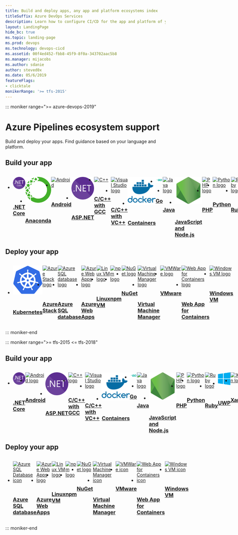 ```yaml
---
title: Build and deploy apps, any app and platform ecosystems index
titleSuffix: Azure DevOps Services
description: Learn how to configure CI/CD for the app and platform of your choice using Azure Pipelines and Team Foundation Server (TFS).  
layout: LandingPage
hide_bc: true
ms.topic: landing-page
ms.prod: devops
ms.technology: devops-cicd
ms.assetid: 00f4ed452-fbb8-45f9-8f0a-343702aac5b8  
ms.manager: mijacobs 
ms.author: sdanie
author: steved0x
ms.date: 05/6/2019
featureFlags:
- clicktale 
monikerRange: '>= tfs-2015'
---
```


::: moniker range=">= azure-devops-2019"

# Azure Pipelines ecosystem support

Build and deploy your apps. Find guidance based on your language and platform. 

## Build your app

<ul id="index2" class="cardsFTitle panelContent singlePanelContent cols cols4" style="float: left; display: flex!important;">
            <li>
                <a href="dotnet-core.md">
                    <div class="cardSize">
                        <div class="cardPadding">
                            <div class="card">
                                <div class="cardImageOuter">
                                    <div class="cardImage">
                                        <img alt=".NET Core" src="../_img/index/logo_aspnetcore.svg">
                                    </div>
                                </div>
                                <div class="cardText">
                                    <h3><br />.NET Core</h3>
                                </div>
                            </div>
                        </div>
                    </div>
                </a>
            </li>
            <li>
                <a href="anaconda.md">
                    <div class="cardSize">
                        <div class="cardPadding">
                            <div class="card">
                                <div class="cardImageOuter">
                                    <div class="cardImage">
                                        <img alt="Anaconda" src="../_img/index/logo_anaconda.png">
                                    </div>
                                </div>
                                <div class="cardText">
                                    <h3><br/>Anaconda</h3>
                                </div>
                            </div>
                        </div>
                    </div>
                </a>
            </li>
            <li>
                <a href="android.md">
                    <div class="cardSize">
                        <div class="cardPadding">
                            <div class="card">
                                <div class="cardImageOuter">
                                    <div class="cardImage">
                                        <img alt="Android" src="https://docs.microsoft.com/media/logos/logo_android.svg">
                                    </div>
                                </div>
                                <div class="cardText">
                                    <h3><br />Android</h3>
                                </div>
                            </div>
                        </div>
                    </div>
                </a>
            </li>
            <li>
                <a href="../apps/aspnet/build-aspnet-4.md">
                    <div class="cardSize">
                        <div class="cardPadding">
                            <div class="card">
                                <div class="cardImageOuter">
                                    <div class="cardImage">
                                        <img alt="ASP.NET" src="../_img/index/logo_net.svg">
                                    </div>
                                </div>
                                <div class="cardText">
                                    <h3><br />ASP.NET</h3>
                                </div>
                            </div>
                        </div>
                    </div>
                </a>
            </li>
            <li>
                <a href="../apps/c-cpp/gcc.md">
                    <div class="cardSize">
                        <div class="cardPadding">
                            <div class="card">
                                <div class="cardImageOuter">
                                    <div class="cardImage">
                                        <img alt="C++" src="https://docs.microsoft.com/media/logos/logo_Cplusplus.svg">
                                    </div>
                                </div>
                                <div class="cardText">
                                    <h3><br />C/C++ with GCC</h3>
                                </div>
                            </div>
                        </div>
                    </div>
                </a>
            </li>
            <li>
                <a href="../apps/windows/cpp.md">
                    <div class="cardSize">
                        <div class="cardPadding">
                            <div class="card">
                                <div class="cardImageOuter">
                                    <div class="cardImage">
                                        <img alt="Visual Studio logo" src="https://docs.microsoft.com/media/logos/logo_visual-studio.svg">
                                    </div>
                                </div>
                                <div class="cardText">
                                    <h3><br />C/C++ with VC++</h3>
                                </div>
                            </div>
                        </div>
                    </div>
                </a>
            </li>
            <li>
                <a href="./containers/build-image.md">
                    <div class="cardSize">
                        <div class="cardPadding">
                            <div class="card">
                                <div class="cardImageOuter">
                                    <div class="cardImage">
                                        <img alt="Docker logo" src="../_img/index/logo_dockercontainer.svg">
                                    </div>
                                </div>
                                <div class="cardText">
                                    <h3><br />Containers</h3>
                                </div>
                            </div>
                        </div>
                    </div>
                </a>
            </li>
            <li>
                <a href="go.md">
                    <div class="cardSize">
                        <div class="cardPadding">
                            <div class="card">
                                <div class="cardImageOuter">
                                    <div class="cardImage">
                                        <img alt="Go logo" src="../_img/index/logo_go.svg">
                                    </div>
                                </div>
                                <div class="cardText">
                                    <h3><br />Go</h3>
                                </div>
                            </div>
                        </div>
                    </div>
                </a>
            </li>
            <li>
                <a href="java.md">
                    <div class="cardSize">
                        <div class="cardPadding">
                            <div class="card">
                                <div class="cardImageOuter">
                                    <div class="cardImage">
                                        <img alt="Java logo" src="https://docs.microsoft.com/media/logos/logo_java.svg">
                                    </div>
                                </div>
                                <div class="cardText">
                                    <h3><br />Java</h3>
                                </div>
                            </div>
                        </div>
                    </div>
                </a>
            </li>
            <li>
                <a href="javascript.md">
                    <div class="cardSize">
                        <div class="cardPadding">
                            <div class="card">
                                <div class="cardImageOuter">
                                    <div class="cardImage">
                                        <img alt="Node.js logo" src="../_img/index/logo_nodejs.svg">
                                    </div>
                                </div>
                                <div class="cardText">
                                    <h3><br />JavaScript and Node.js</h3>
                                </div>
                            </div>
                        </div>
                    </div>
                </a>
            </li>
            <li>
                <a href="php.md">
                    <div class="cardSize">
                        <div class="cardPadding">
                            <div class="card">
                                <div class="cardImageOuter">
                                    <div class="cardImage">
                                        <img alt="PHP logo" src="https://docs.microsoft.com/media/logos/logo_php.svg">
                                    </div>
                                </div>
                                <div class="cardText">
                                    <h3><br />PHP</h3>
                                </div>
                            </div>
                        </div>
                    </div>
                </a>
            </li>
            <li>
                <a href="python.md">
                    <div class="cardSize">
                        <div class="cardPadding">
                            <div class="card">
                                <div class="cardImageOuter">
                                    <div class="cardImage">
                                        <img alt="Python logo" src="https://docs.microsoft.com/media/logos/logo_python.svg">
                                    </div>
                                </div>
                                <div class="cardText">
                                    <h3><br />Python</h3>
                                </div>
                            </div>
                        </div>
                    </div>
                </a>
            </li>
            <li>
                <a href="ruby.md">
                    <div class="cardSize">
                        <div class="cardPadding">
                            <div class="card">
                                <div class="cardImageOuter">
                                    <div class="cardImage">
                                        <img alt="Ruby logo" src="https://docs.microsoft.com/media/logos/logo_ruby.svg">
                                    </div>
                                </div>
                                <div class="cardText">
                                    <h3><br />Ruby</h3>
                                </div>
                            </div>
                        </div>
                    </div>
                </a>
            </li>
            <li>
                <a href="../apps/windows/universal.md">
                    <div class="cardSize">
                        <div class="cardPadding">
                            <div class="card">
                                <div class="cardImageOuter">
                                    <div class="cardImage">
                                        <img alt="UWP logo" src="../_img/index/logo_uwp.svg">
                                    </div>
                                </div>
                                <div class="cardText">
                                    <h3><br />UWP</h3>
                                </div>
                            </div>
                        </div>
                    </div>
                </a>
            </li>
            <li>
                <a href="xamarin.md">
                    <div class="cardSize">
                        <div class="cardPadding">
                            <div class="card">
                                <div class="cardImageOuter">
                                    <div class="cardImage">
                                        <img alt="Xamarin logo" src="https://docs.microsoft.com/media/logos/logo_xamarin.svg">
                                    </div>
                                </div>
                                <div class="cardText">
                                    <h3><br />Xamarin</h3>
                                </div>
                            </div>
                        </div>
                    </div>
                </a>
            </li>
            <li>
                <a href="xcode.md">
                    <div class="cardSize">
                        <div class="cardPadding">
                            <div class="card">
                                <div class="cardImageOuter">
                                    <div class="cardImage">
                                        <img alt="Xcode logo" src="https://docs.microsoft.com/media/logos/logo_xcode.svg">
                                    </div>
                                </div>
                                <div class="cardText">
                                    <h3><br />Xcode</h3>
                                </div>
                            </div>
                        </div>
                    </div>
                </a>
            </li>
</ul>

## Deploy your app

<a href="#index3"></a>
<ul id="index3" class="cardsFTitle panelContent singlePanelContent cols cols4" style="float: left; display: flex!important;">
            <li>
                <a href="./kubernetes/deploy.md">
                    <div class="cardSize">
                        <div class="cardPadding">
                            <div class="card">
                                <div class="cardImageOuter">
                                    <div class="cardImage">
                                        <img alt="Kubernetes logo" src="../_img/index/logo_kubernetes.svg">
                                    </div>
                                </div>
                                <div class="cardText">
                                    <h3><br />Kubernetes</h3>
                                </div>
                            </div>
                        </div>
                    </div>
                </a>
            </li>
            <li>
                <a href="../targets/azure-stack.md">
                    <div class="cardSize">
                        <div class="cardPadding">
                            <div class="card">
                                <div class="cardImageOuter">
                                    <div class="cardImage">
                                        <img alt="Azure Stack logo" src="https://docs.microsoft.com/azure/media/index/azure-stack.svg">
                                    </div>
                                </div>
                                <div class="cardText">
                                    <h3><br />Azure Stack</h3>
                                </div>
                            </div>
                        </div>
                    </div>
                </a>
            </li>
            <li>
                <a href="../targets/azure-sqldb.md">
                    <div class="cardSize">
                        <div class="cardPadding">
                            <div class="card">
                                <div class="cardImageOuter">
                                    <div class="cardImage">
                                        <img alt="Azure SQL database logo" src="https://docs.microsoft.com/azure/media/index/sqldatabase.svg">
                                    </div>
                                </div>
                                <div class="cardText">
                                    <h3><br />Azure SQL database</h3>
                                </div>
                            </div>
                        </div>
                    </div>
                </a>
            </li>
            <li>
                <a href="../targets/webapp.md">
                    <div class="cardSize">
                        <div class="cardPadding">
                            <div class="card">
                                <div class="cardImageOuter">
                                    <div class="cardImage">
                                        <img alt="Azure Web Apps logo" src="https://docs.microsoft.com/azure/media/index/app-service-web.svg">
                                    </div>
                                </div>
                                <div class="cardText">
                                    <h3><br />Azure Web Apps</h3>
                                </div>
                            </div>
                        </div>
                    </div>
                </a>
            </li>
            <li>
                <a href="../apps/cd/deploy-linuxvm-deploygroups.md">
                    <div class="cardSize">
                        <div class="cardPadding">
                            <div class="card">
                                <div class="cardImageOuter">
                                    <div class="cardImage">
                                        <img alt="Linux VM logo" src="https://docs.microsoft.com/media/logos/logo_linux-color.svg">
                                    </div>
                                </div>
                                <div class="cardText">
                                    <h3><br />Linux VM</h3>
                                </div>
                            </div>
                        </div>
                    </div>
                </a>
            </li>
            <li>
                <a href="../artifacts/npm.md">
                    <div class="cardSize">
                        <div class="cardPadding">
                            <div class="card">
                                <div class="cardImageOuter">
                                    <div class="cardImage">
                                        <img alt="npm logo" src="https://docs.microsoft.com/media/logos/logo_npm.svg">
                                    </div>
                                </div>
                                <div class="cardText">
                                    <h3><br />npm</h3>
                                </div>
                            </div>
                        </div>
                    </div>
                </a>
            </li>
            <li>
                <a href="../artifacts/nuget.md">
                    <div class="cardSize">
                        <div class="cardPadding">
                            <div class="card">
                                <div class="cardImageOuter">
                                    <div class="cardImage">
                                        <img alt="NuGet logo" src="https://docs.microsoft.com/media/logos/logo_nuget.svg">
                                    </div>
                                </div>
                                <div class="cardText">
                                    <h3><br />NuGet</h3>
                                </div>
                            </div>
                        </div>
                    </div>
                </a>
            </li>
            <li>
                <a href="../targets/scvmm.md">
                    <div class="cardSize">
                        <div class="cardPadding">
                            <div class="card">
                                <div class="cardImageOuter">
                                    <div class="cardImage">
                                        <img alt="Virtual Machine Manager logo" src="https://docs.microsoft.com/azure/media/index/virtualmachine.svg">
                                    </div>
                                </div>
                                <div class="cardText">
                                    <h3><br />Virtual Machine Manager</h3>
                                </div>
                            </div>
                        </div>
                    </div>
                </a>
            </li>
            <li>
                <a href="../targets/vmware.md">
                    <div class="cardSize">
                        <div class="cardPadding">
                            <div class="card">
                                <div class="cardImageOuter">
                                    <div class="cardImage">
                                        <img alt="VMWare logo" src="https://docs.microsoft.com/azure/media/index/virtualmachine.svg">
                                    </div>
                                </div>
                                <div class="cardText">
                                    <h3><br />VMware</h3>
                                </div>
                            </div>
                        </div>
                    </div>
                </a>
            </li>
            <li>
                <a href="../apps/cd/deploy-docker-webapp.md">
                    <div class="cardSize">
                        <div class="cardPadding">
                            <div class="card">
                                <div class="cardImageOuter">
                                    <div class="cardImage">
                                        <img alt="Web App for Containers logo" src="https://docs.microsoft.com/azure/media/index/appservice.svg">
                                    </div>
                                </div>
                                <div class="cardText">
                                    <h3><br />Web App for Containers</h3>
                                </div>
                            </div>
                        </div>
                    </div>
                </a>
            </li>
            <li>
                <a href="../apps/cd/deploy-webdeploy-iis-deploygroups.md">
                    <div class="cardSize">
                        <div class="cardPadding">
                            <div class="card">
                                <div class="cardImageOuter">
                                    <div class="cardImage">
                                        <img alt="Windows VM logo" src="https://docs.microsoft.com/azure/media/index/virtualmachine.svg">
                                    </div>
                                </div>
                                <div class="cardText">
                                    <h3><br />Windows VM</h3>
                                </div>
                            </div>
                        </div>
                    </div>
                </a>
            </li>
</ul>
::: moniker-end

::: moniker range=">= tfs-2015 <= tfs-2018"


## Build your app

<ul id="index2" class="cardsFTitle panelContent singlePanelContent cols cols4" style="float: left; display: flex!important;">
            <li>
                <a href="dotnet-core.md">
                    <div class="cardSize">
                        <div class="cardPadding">
                            <div class="card">
                                <div class="cardImageOuter">
                                    <div class="cardImage">
                                        <img alt=".NET Core logo" src="../_img/index/logo_aspnetcore.svg">
                                    </div>
                                </div>
                                <div class="cardText">
                                    <h3><br />.NET Core</h3>
                                </div>
                            </div>
                        </div>
                    </div>
                </a>
            </li>
            <li>
                <a href="android.md">
                    <div class="cardSize">
                        <div class="cardPadding">
                            <div class="card">
                                <div class="cardImageOuter">
                                    <div class="cardImage">
                                        <img alt="Android logo" src="https://docs.microsoft.com/media/logos/logo_android.svg">
                                    </div>
                                </div>
                                <div class="cardText">
                                    <h3><br />Android</h3>
                                </div>
                            </div>
                        </div>
                    </div>
                </a>
            </li>
            <li>
                <a href="../apps/aspnet/build-aspnet-4.md">
                    <div class="cardSize">
                        <div class="cardPadding">
                            <div class="card">
                                <div class="cardImageOuter">
                                    <div class="cardImage">
                                        <img alt="ASP.NET logo" src="../_img/index/logo_net.svg">
                                    </div>
                                </div>
                                <div class="cardText">
                                    <h3><br />ASP.NET</h3>
                                </div>
                            </div>
                        </div>
                    </div>
                </a>
            </li>
            <li>
                <a href="../apps/c-cpp/gcc.md">
                    <div class="cardSize">
                        <div class="cardPadding">
                            <div class="card">
                                <div class="cardImageOuter">
                                    <div class="cardImage">
                                        <img alt="C++ logo" src="https://docs.microsoft.com/media/logos/logo_Cplusplus.svg">
                                    </div>
                                </div>
                                <div class="cardText">
                                    <h3><br />C/C++ with GCC</h3>
                                </div>
                            </div>
                        </div>
                    </div>
                </a>
            </li>
            <li>
                <a href="../apps/windows/cpp.md">
                    <div class="cardSize">
                        <div class="cardPadding">
                            <div class="card">
                                <div class="cardImageOuter">
                                    <div class="cardImage">
                                        <img alt="Visual Studio logo" src="https://docs.microsoft.com/media/logos/logo_visual-studio.svg">
                                    </div>
                                </div>
                                <div class="cardText">
                                    <h3><br />C/C++ with VC++</h3>
                                </div>
                            </div>
                        </div>
                    </div>
                </a>
            </li>
            <li>
                <a href="./containers/build-image.md">
                    <div class="cardSize">
                        <div class="cardPadding">
                            <div class="card">
                                <div class="cardImageOuter">
                                    <div class="cardImage">
                                        <img alt="Docker logo" src="../_img/index/logo_dockercontainer.svg">
                                    </div>
                                </div>
                                <div class="cardText">
                                    <h3><br />Containers</h3>
                                </div>
                            </div>
                        </div>
                    </div>
                </a>
            </li>
            <li>
                <a href="go.md">
                    <div class="cardSize">
                        <div class="cardPadding">
                            <div class="card">
                                <div class="cardImageOuter">
                                    <div class="cardImage">
                                        <img alt="Go logo" src="../_img/index/logo_go.svg">
                                    </div>
                                </div>
                                <div class="cardText">
                                    <h3><br />Go</h3>
                                </div>
                            </div>
                        </div>
                    </div>
                </a>
            </li>
            <li>
                <a href="java.md">
                    <div class="cardSize">
                        <div class="cardPadding">
                            <div class="card">
                                <div class="cardImageOuter">
                                    <div class="cardImage">
                                        <img alt="Java logo" src="https://docs.microsoft.com/media/logos/logo_java.svg">
                                    </div>
                                </div>
                                <div class="cardText">
                                    <h3><br />Java</h3>
                                </div>
                            </div>
                        </div>
                    </div>
                </a>
            </li>
            <li>
                <a href="javascript.md">
                    <div class="cardSize">
                        <div class="cardPadding">
                            <div class="card">
                                <div class="cardImageOuter">
                                    <div class="cardImage">
                                        <img alt="Node.js logo" src="../_img/index/logo_nodejs.svg">
                                    </div>
                                </div>
                                <div class="cardText">
                                    <h3><br />JavaScript and Node.js</h3>
                                </div>
                            </div>
                        </div>
                    </div>
                </a>
            </li>
            <li>
                <a href="php.md">
                    <div class="cardSize">
                        <div class="cardPadding">
                            <div class="card">
                                <div class="cardImageOuter">
                                    <div class="cardImage">
                                        <img alt="PHP logo" src="https://docs.microsoft.com/media/logos/logo_php.svg">
                                    </div>
                                </div>
                                <div class="cardText">
                                    <h3><br />PHP</h3>
                                </div>
                            </div>
                        </div>
                    </div>
                </a>
            </li>
            <li>
                <a href="python.md">
                    <div class="cardSize">
                        <div class="cardPadding">
                            <div class="card">
                                <div class="cardImageOuter">
                                    <div class="cardImage">
                                        <img alt="Python logo" src="https://docs.microsoft.com/media/logos/logo_python.svg">
                                    </div>
                                </div>
                                <div class="cardText">
                                    <h3><br />Python</h3>
                                </div>
                            </div>
                        </div>
                    </div>
                </a>
            </li>
            <li>
                <a href="ruby.md">
                    <div class="cardSize">
                        <div class="cardPadding">
                            <div class="card">
                                <div class="cardImageOuter">
                                    <div class="cardImage">
                                        <img alt="Ruby logo" src="https://docs.microsoft.com/media/logos/logo_ruby.svg">
                                    </div>
                                </div>
                                <div class="cardText">
                                    <h3><br />Ruby</h3>
                                </div>
                            </div>
                        </div>
                    </div>
                </a>
            </li>
            <li>
                <a href="../apps/windows/universal.md">
                    <div class="cardSize">
                        <div class="cardPadding">
                            <div class="card">
                                <div class="cardImageOuter">
                                    <div class="cardImage">
                                        <img alt="UWP logo" src="../_img/index/logo_uwp.svg">
                                    </div>
                                </div>
                                <div class="cardText">
                                    <h3><br />UWP</h3>
                                </div>
                            </div>
                        </div>
                    </div>
                </a>
            </li>
            <li>
                <a href="xamarin.md">
                    <div class="cardSize">
                        <div class="cardPadding">
                            <div class="card">
                                <div class="cardImageOuter">
                                    <div class="cardImage">
                                        <img alt="Xamarin logo" src="https://docs.microsoft.com/media/logos/logo_xamarin.svg">
                                    </div>
                                </div>
                                <div class="cardText">
                                    <h3><br />Xamarin</h3>
                                </div>
                            </div>
                        </div>
                    </div>
                </a>
            </li>
            <li>
                <a href="xcode.md">
                    <div class="cardSize">
                        <div class="cardPadding">
                            <div class="card">
                                <div class="cardImageOuter">
                                    <div class="cardImage">
                                        <img alt="Xcode logo" src="https://docs.microsoft.com/media/logos/logo_xcode.svg">
                                    </div>
                                </div>
                                <div class="cardText">
                                    <h3><br />Xcode</h3>
                                </div>
                            </div>
                        </div>
                    </div>
                </a>
            </li>
</ul>

## Deploy your app</h2>

<ul id="index3" class="cardsFTitle panelContent singlePanelContent cols cols4" style="float: left; display: flex!important;">
            <li>
                <a href="../targets/azure-sqldb.md">
                    <div class="cardSize">
                        <div class="cardPadding">
                            <div class="card">
                                <div class="cardImageOuter">
                                    <div class="cardImage">
                                        <img alt="Azure SQL Database icon" src="https://docs.microsoft.com/azure/media/index/sqldatabase.svg">
                                    </div>
                                </div>
                                <div class="cardText">
                                    <h3><br />Azure SQL database</h3>
                                </div>
                            </div>
                        </div>
                    </div>
                </a>
            </li>
            <li>
                <a href="../targets/webapp.md">
                    <div class="cardSize">
                        <div class="cardPadding">
                            <div class="card">
                                <div class="cardImageOuter">
                                    <div class="cardImage">
                                        <img alt="Azure Web Apps logo" src="https://docs.microsoft.com/azure/media/index/app-service-web.svg">
                                    </div>
                                </div>
                                <div class="cardText">
                                    <h3><br />Azure Web Apps</h3>
                                </div>
                            </div>
                        </div>
                    </div>
                </a>
            </li>
            <li>
                <a href="../apps/cd/deploy-linuxvm-deploygroups.md">
                    <div class="cardSize">
                        <div class="cardPadding">
                            <div class="card">
                                <div class="cardImageOuter">
                                    <div class="cardImage">
                                        <img alt="Linux VM logo" src="https://docs.microsoft.com/media/logos/logo_linux-color.svg">
                                    </div>
                                </div>
                                <div class="cardText">
                                    <h3><br />Linux VM</h3>
                                </div>
                            </div>
                        </div>
                    </div>
                </a>
            </li>
            <li>
                <a href="../artifacts/npm.md">
                    <div class="cardSize">
                        <div class="cardPadding">
                            <div class="card">
                                <div class="cardImageOuter">
                                    <div class="cardImage">
                                        <img alt="npm logo" src="https://docs.microsoft.com/media/logos/logo_npm.svg">
                                    </div>
                                </div>
                                <div class="cardText">
                                    <h3><br />npm</h3>
                                </div>
                            </div>
                        </div>
                    </div>
                </a>
            </li>
            <li>
                <a href="../artifacts/nuget.md">
                    <div class="cardSize">
                        <div class="cardPadding">
                            <div class="card">
                                <div class="cardImageOuter">
                                    <div class="cardImage">
                                        <img alt="NuGet logo" src="https://docs.microsoft.com/media/logos/logo_nuget.svg">
                                    </div>
                                </div>
                                <div class="cardText">
                                    <h3><br />NuGet</h3>
                                </div>
                            </div>
                        </div>
                    </div>
                </a>
            </li>
            <li>
                <a href="../targets/scvmm.md">
                    <div class="cardSize">
                        <div class="cardPadding">
                            <div class="card">
                                <div class="cardImageOuter">
                                    <div class="cardImage">
                                        <img alt="Virtual Machine Manager icon" src="https://docs.microsoft.com/azure/media/index/virtualmachine.svg">
                                    </div>
                                </div>
                                <div class="cardText">
                                    <h3><br />Virtual Machine Manager</h3>
                                </div>
                            </div>
                        </div>
                    </div>
                </a>
            </li>
            <li>
                <a href="../targets/vmware.md">
                    <div class="cardSize">
                        <div class="cardPadding">
                            <div class="card">
                                <div class="cardImageOuter">
                                    <div class="cardImage">
                                        <img alt="VMWare icon" src="https://docs.microsoft.com/azure/media/index/virtualmachine.svg">
                                    </div>
                                </div>
                                <div class="cardText">
                                    <h3><br />VMware</h3>
                                </div>
                            </div>
                        </div>
                    </div>
                </a>
            </li>
            <li>
                <a href="../apps/cd/deploy-docker-webapp.md">
                    <div class="cardSize">
                        <div class="cardPadding">
                            <div class="card">
                                <div class="cardImageOuter">
                                    <div class="cardImage">
                                        <img alt="Web App for Containers icon" src="https://docs.microsoft.com/azure/media/index/appservice.svg">
                                    </div>
                                </div>
                                <div class="cardText">
                                    <h3><br />Web App for Containers</h3>
                                </div>
                            </div>
                        </div>
                    </div>
                </a>
            </li>
            <li>
                <a href="../apps/cd/deploy-webdeploy-iis-deploygroups.md">
                    <div class="cardSize">
                        <div class="cardPadding">
                            <div class="card">
                                <div class="cardImageOuter">
                                    <div class="cardImage">
                                        <img alt="Windows VM icon" src="https://docs.microsoft.com/azure/media/index/virtualmachine.svg">
                                    </div>
                                </div>
                                <div class="cardText">
                                    <h3><br />Windows VM</h3>
                                </div>
                            </div>
                        </div>
                    </div>
                </a>
            </li>
</ul>

::: moniker-end

